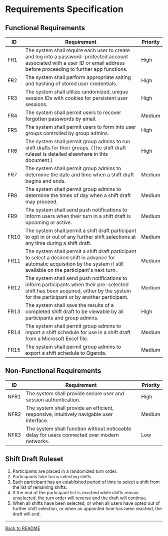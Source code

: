 # Requirements Specification

## Functional Requirements

| ID | Requirement | Priority |
|----|----|----|
| FR1 | The system shall require each user to create and log into a password-protected account associated with a user ID or email address before proceeding to further app functions. | High |
| FR2 | The system shall perform appropriate salting and hashing of stored user credentials. | High |
| FR3 | The system shall utilize randomized, unique session IDs with cookies for persistent user sessions. | High |
| FR4 | The system shall permit users to recover forgotten passwords by email. | Medium |
| FR5 | The system shall permit users to form into user groups controlled by group admins. | High |
| FR6 | The system shall permit group admins to run shift drafts for their groups. (The shift draft ruleset is detailed elsewhere in this document.) | High |
| FR7 | The system shall permit group admins to determine the date and time when a shift draft begins and ends. | Medium |
| FR8 | The system shall permit group admins to determine the times of day when a shift draft may proceed. | Medium |
| FR9 | The system shall send push notifications to inform users when their turn in a shift draft is upcoming or active. | Medium |
| FR10 | The system shall permit a shift draft participant to opt in or out of any further shift selections at any time during a shift draft. | Medium |
| FR11 | The system shall permit a shift draft participant to select a desired shift in advance for automatic acquisition by the system if still available on the participant's next turn. | Medium |
| FR12 | The system shall send push notifications to inform participants when their pre-selected shift has been acquired, either by the system for the participant or by another participant. | Medium |
| FR13 | The system shall save the results of a completed shift draft to be viewable by all participants and group admins. | High |
| FR14 | The system shall permit group admins to import a shift schedule for use in a shift draft from a Microsoft Excel file. | Medium |
| FR15 | The system shall permit group admins to export a shift schedule to Qgenda. | Medium |

## Non-Functional Requirements

| ID | Requirement | Priority |
|----|----|----|
| NFR1 | The system shall provide secure user and session authentication. | High |
| NFR2 | The system shall provide an efficient, responsive, intuitively navigable user interface. | Medium |
| NFR3 | The system shall function without noticeable delay for users connected over modern networks. | Low |

## Shift Draft Ruleset

1. Participants are placed in a randomized turn order.
2. Participants take turns selecting shifts.
3. Each participant has an established period of time to select a shift from the list of remaining shifts.
4. If the end of the participant list is reached while shifts remain unselected, the turn order will reverse and the draft will continue.
5. When all shifts have been selected, or when all users have opted out of further shift selection, or when an appointed time has been reached, the draft will end.

---

[Back to README](../README.md)
